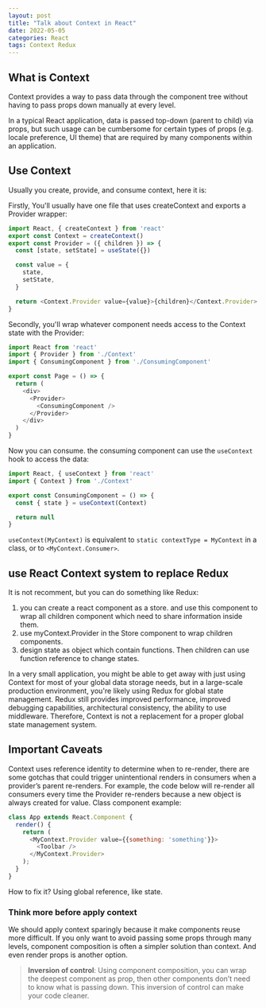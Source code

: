 ```yaml
---
layout: post
title: "Talk about Context in React"
date: 2022-05-05
categories: React
tags: Context Redux
---
```


## What is Context

Context provides a way to pass data through the component tree without having to pass props down manually at every level.

In a typical React application, data is passed top-down (parent to child) via props, but such usage can be cumbersome for certain types of props (e.g. locale preference, UI theme) that are required by many components within an application. 

## Use Context

Usually you create, provide, and consume context, here it is:

Firstly, You'll usually have one file that uses createContext and exports a Provider wrapper:
```javascript
import React, { createContext } from 'react'
export const Context = createContext()
export const Provider = ({ children }) => {
  const [state, setState] = useState({})

  const value = {
    state,
    setState,
  }

  return <Context.Provider value={value}>{children}</Context.Provider>
}
```

Secondly, you'll wrap whatever component needs access to the Context state with the Provider:

```javascript
import React from 'react'
import { Provider } from './Context'
import { ConsumingComponent } from './ConsumingComponent'

export const Page = () => {
  return (
    <div>
      <Provider>
        <ConsumingComponent />
      </Provider>
    </div>
  )
}
```

Now you can consume.
the consuming component can use the `useContext` hook to access the data:
```javascript
import React, { useContext } from 'react'
import { Context } from './Context'

export const ConsumingComponent = () => {
  const { state } = useContext(Context)

  return null
}
```
`useContext(MyContext)` is equivalent to `static contextType = MyContext` in a class, or to `<MyContext.Consumer>`.

## use React Context system to replace Redux 
It is not recomment, but you can do something like Redux: 
1. you can create a react component as a store. and use this component to wrap all children component which need to share information inside them. 
2. use myContext.Provider in the Store component to wrap children components. 
3. design state as object which contain functions. Then children can use function reference to change states.

In a very small application, you might be able to get away with just using Context for most of your global data storage needs, but in a large-scale production environment, you're likely using Redux for global state management. Redux still provides improved performance, improved debugging capabilities, architectural consistency, the ability to use middleware. Therefore, Context is not a replacement for a proper global state management system.


## Important Caveats
Context uses reference identity to determine when to re-render, there are some gotchas that could trigger unintentional renders in consumers when a provider’s parent re-renders. 
For example, the code below will re-render all consumers every time the Provider re-renders because a new object is always created for value.
Class component example:
```javascript
class App extends React.Component {
  render() {
    return (
      <MyContext.Provider value={{something: 'something'}}>
        <Toolbar />
      </MyContext.Provider>
    );
  }
}
```
How to fix it? Using global reference, like state. 

### Think more before apply context

We should apply context sparingly because it make components reuse more difficult. 
If you only want to avoid passing some props through many levels, component composition is often a simpler solution than context. And even render props is another option.

> **Inversion of control**: 
> Using component composition, you can wrap the deepest component as prop, then other components don’t need to know what is passing down. This inversion of control can make your code cleaner.